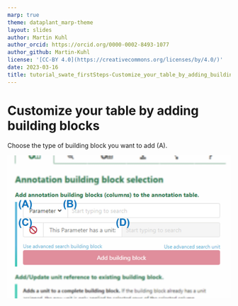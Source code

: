 ```yaml
---
marp: true
theme: dataplant_marp-theme
layout: slides
author: Martin Kuhl
author_orcid: https://orcid.org/0000-0002-8493-1077
author_github: Martin-Kuhl
license: '[CC-BY 4.0](https://creativecommons.org/licenses/by/4.0/)'
date: 2023-03-16
title: tutorial_swate_firstSteps-Customize_your_table_by_adding_building_blocks
---
```


# Customize your table by adding building blocks

Choose the type of building block you want to add (A).

![w:600](../images/Swate-AddBuildingBlock-Exp.jpg)
